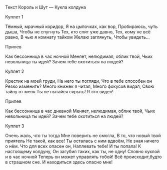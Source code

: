 Текст Король и Шут — Кукла колдуна 

Куплет 1 

Тёмный, мрачный коридор, 
Я на цыпочках, как вор,
Пробираюсь, чуть дыша, 
Чтобы не спугнуть
Тех, кто спит уже давно, 
Тех, кому не всё равно,
В чью я комнату тайком 
Желаю заглянуть, 
Чтобы увидеть… 

Припев

Как бессонница в час ночной
Меняет, нелюдимая, облик твой,
Чьих невольница ты идей? 
Зачем тебе охотиться на людей? 

Куплет 2 

Крестик на моей груди, 
На него ты погляди,
Что в тебе способен он 
Резко изменить? 
Много книжек я читал, 
Много фокусов видал, 
Свою тайну от меня 
Ты не пытайся скрыть! Я это видел! 

Припев

Как бессонница в час дневной 
Меняет, нелюдимая, облик твой,
Чьих невольница ты идей? 
Зачем тебе охотиться на людей? 

Куплет 3

Очень жаль, что ты тогда 
Мне поверить не смогла, 
В то, что новый твой приятель 
Не такой, как все! 
Ты осталась с ним вдвоём, 
Не зная ничего о нём. 
Что для всех опасен он, 
Наплевать тебе! И ты попала! 
К настоящему колдуну, 
Он загубил таких, как ты, не одну! 
Словно куклой и в час ночной 
Теперь он может управлять тобой! 
Всё происходит,будто в страшном сне. 
И находиться здесь опасно мне!
